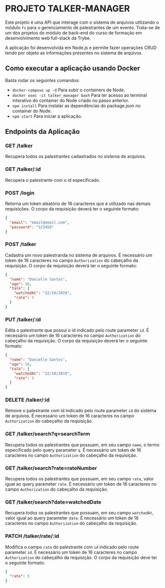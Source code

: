 # PROJETO TALKER-MANAGER

Este projeto é uma API que interage com o sistema de arquivos utilizando o módulo `fs` para o gerenciamento de palestrantes de um evento. Trata-se de um dos projetos do módulo de back-end do curso de formação em desenvolvimento web full-stack da Trybe.

A aplicação foi desenvolvida em Node.js e permite fazer operações CRUD tendo por objeto as informações presentes no sistema de arquivos.

## Como executar a aplicação usando Docker

Basta rodar os seguintes comandos:

- `docker-compose up -d` Para subir o containers de Node.
- `docker exec -it talker_manager bash` Para ter acesso ao terminal interativo do container do Node criado no passo anterior.
- `npm install` Para instalar as dependências do package.json no container do Node.
- `npm start` Para iniciar a aplicação.

## Endpoints da Aplicação

### GET /talker

Recupera todos os palestrantes cadastrados no sistema de arquivos.


### GET /talker/:id

Recupera o palestrante com o id especificado.


### POST /login

Retorna um token aleatório de 16 caracteres que é utilizado nas demais requisições. O corpo da requisição deverá ter o seguinte formato:

```json
{
  "email": "email@email.com",
  "password": "123456"
}
```


### POST /talker

Cadastra um novo palestranda no sistema de arquivos. É necessário um token de 16 caracteres no campo `Authorization` do cabeçalho da requisição. O corpo da requisição deverá ter o seguinte formato:

```json
{
  "name": "Danielle Santos",
  "age": 56,
  "talk": {
    "watchedAt": "22/10/2019",
    "rate": 5
  }
}
```


### PUT /talker/:id

Edita o palestrante que possui o id indicado pelo route parameter `id`. É necessário um token de 16 caracteres no campo `Authorization` do cabeçalho da requisição. O corpo da requisição deverá ter o seguinte formato:

```json
{
  "name": "Danielle Santos",
  "age": 56,
  "talk": {
    "watchedAt": "22/10/2019",
    "rate": 5
  }
}
```


### DELETE /talker/:id

Remove o palestrante com id indicado pelo route parameter `id` do sistema de arquivos. É necessário um token de 16 caracteres no campo `Authorization` do cabeçalho da requisição.


### GET /talker/search?q=searchTerm

Recupera todos os palestrantes que possuam, em seu campo `name`, o termo especificado pelo query parameter `q`. É necessário um token de 16 caracteres no campo `Authorization` do cabeçalho da requisição.


### GET /talker/search?rate=rateNumber

Recupera todos os palestrantes que possuam, em seu campo `rate`, valor igual ao query parameter `rate`. É necessário um token de 16 caracteres no campo `Authorization` do cabeçalho da requisição.


### GET /talker/search?date=watchedDate

Recupera todos os palestrantes que possuam, em seu campo `watchedAt`, valor igual ao query parameter `date`. É necessário um token de 16 caracteres no campo `Authorization` do cabeçalho da requisição.


### PATCH /talker/rate/:id

Modifica o campo `rate` do palestrante com `id` indicado pelo route parameter `id`. É necessário um token de 16 caracteres no campo `Authorization` do cabeçalho da requisição. O corpo da requisição deve ter o seguinte formato:

```json
{
  "rate": 5
}
```
